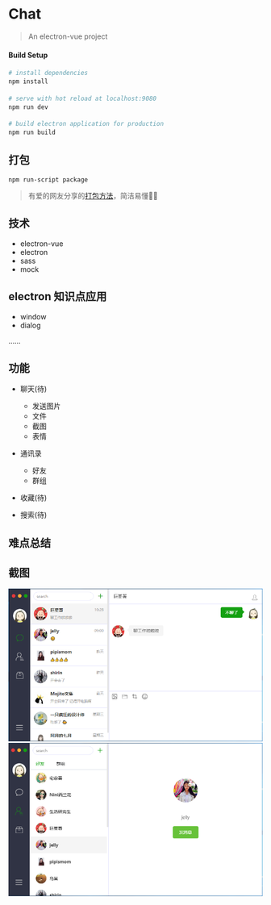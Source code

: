 # Chat

> An electron-vue project

#### Build Setup

``` bash
# install dependencies
npm install

# serve with hot reload at localhost:9080
npm run dev

# build electron application for production
npm run build

```

## 打包

```
npm run-script package
```

> 有爱的网友分享的[打包方法](http://yohnz.win/2016/10/11/%E6%89%8B%E6%8A%8A%E6%89%8B%E6%95%99%E4%BD%A0%E6%8A%8A%E5%89%8D%E7%AB%AF%E4%BB%A3%E7%A0%81%E6%89%93%E5%8C%85%E6%88%90msi%E5%92%8Cexe%E5%BA%94%E7%94%A8/)，简洁易懂🌹💕

## 技术
* electron-vue
* electron
* sass
* mock

## electron 知识点应用
* window
* dialog

……

## 功能
* 聊天(待)

    * 发送图片
    * 文件
    * 截图
    * 表情
* 通讯录 

    * 好友
    * 群组
* 收藏(待)
* 搜索(待)

## 难点总结

## 截图
![img](./screenshots/chat.PNG)
![img](./screenshots/user.PNG)

